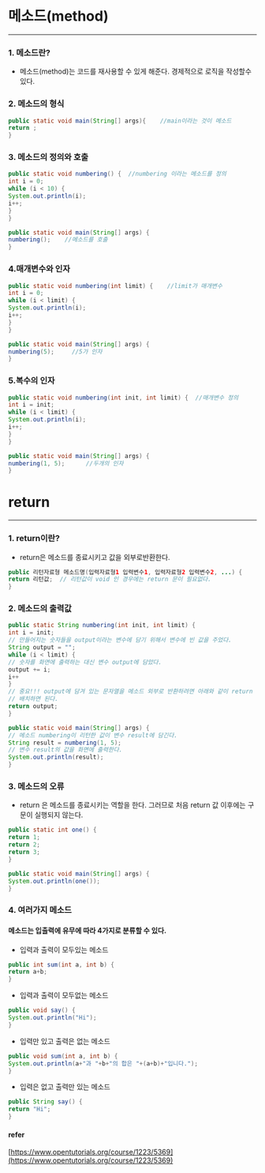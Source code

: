 # 메소드(method)
____
### 1. 메소드란?
* 메소드(method)는 코드를 재사용할 수 있게 해준다. 경제적으로 로직을 작성할수 있다.

### 2. 메소드의 형식
```java
public static void main(String[] args){    //main이라는 것이 메소드
return ;
}
```

### 3. 메소드의 정의와 호출
```java
public static void numbering() {  //numbering 이라는 메소드를 정의
int i = 0;
while (i < 10) {
System.out.println(i);
i++;
}
}

public static void main(String[] args) {
numbering();    //메소드를 호출
}
```
### 4.매개변수와 인자
```java
public static void numbering(int limit) {    //limit가 매개변수
int i = 0;
while (i < limit) {
System.out.println(i);
i++;
}
}

public static void main(String[] args) {
numbering(5);     //5가 인자
}
```

### 5.복수의 인자
```java
public static void numbering(int init, int limit) {  //매개변수 정의
int i = init;
while (i < limit) {
System.out.println(i);
i++;
}
}

public static void main(String[] args) {
numbering(1, 5);      //두개의 인자
}
```

# return
--------

### 1.  return이란?
* return은 메소드를 종료시키고 값을 외부로반환한다.
```java
public 리턴자료형 메소드명(입력자료형1 입력변수1, 입력자료형2 입력변수2, ...) {
return 리턴값;  // 리턴값이 void 인 경우에는 return 문이 필요없다.
}
```

### 2. 메소드의 출력값
```java
public static String numbering(int init, int limit) {
int i = init;
// 만들어지는 숫자들을 output이라는 변수에 담기 위해서 변수에 빈 값을 주었다.
String output = "";
while (i < limit) {
// 숫자를 화면에 출력하는 대신 변수 output에 담았다.
output += i;
i++
}
// 중요!!! output에 담겨 있는 문자열을 메소드 외부로 반환하려면 아래와 같이 return 키워드 뒤에 반환하려는 값을
// 배치하면 된다.
return output;
}

public static void main(String[] args) {
// 메소드 numbering이 리턴한 값이 변수 result에 담긴다.
String result = numbering(1, 5);
// 변수 result의 값을 화면에 출력한다.
System.out.println(result);
}
```
### 3. 메소드의 오류
* return 은 메소드를 종료시키는 역할을 한다. 그러므로 처음 return 값 이후에는 구문이 실행되지 않는다.
```java
public static int one() {
return 1;
return 2;
return 3;
}

public static void main(String[] args) {
System.out.println(one());
}
```
### 4. 여러가지 메소드
#### 메소드는 입출력에 유무에 따라 4가지로 분류할 수 있다.
* 입력과 출력이 모두있는 메소드
```java
public int sum(int a, int b) {
return a+b;
}
```
* 입력과 출력이 모두없는 메소드
```java
public void say() {
System.out.println("Hi");
}
```
* 입력만 있고 출력은 없는 메소드
```java
public void sum(int a, int b) {
System.out.println(a+"과 "+b+"의 합은 "+(a+b)+"입니다.");
}
```
* 입력은 없고 출력만 있는 메소드 
```java
public String say() {
return "Hi";
}
```

#### refer
[https://www.opentutorials.org/course/1223/5369](https://www.opentutorials.org/course/1223/5369)


